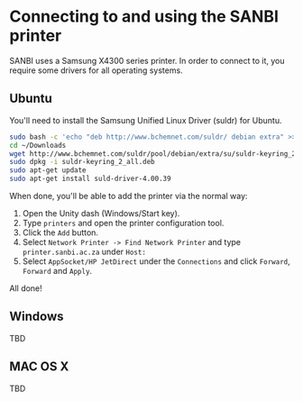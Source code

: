 # Connecting to and using the SANBI printer

SANBI uses a Samsung X4300 series printer. In order to connect to it, you require some drivers for all operating systems.

## Ubuntu

You'll need to install the Samsung Unified Linux Driver (suldr) for Ubuntu.

```bash
sudo bash -c 'echo "deb http://www.bchemnet.com/suldr/ debian extra" >> /etc/apt/sources.list'
cd ~/Downloads  
wget http://www.bchemnet.com/suldr/pool/debian/extra/su/suldr-keyring_2_all.deb
sudo dpkg -i suldr-keyring_2_all.deb
sudo apt-get update
sudo apt-get install suld-driver-4.00.39
```

When done, you'll be able to add the printer via the normal way:

1. Open the Unity dash (Windows/Start key).
2. Type `printers` and open the printer configuration tool.
3. Click the `Add` button.
4. Select `Network Printer -> Find Network Printer` and type `printer.sanbi.ac.za` under `Host:`
5. Select `AppSocket/HP JetDirect` under the `Connections` and click `Forward`, `Forward` and `Apply`.

All done!

## Windows

TBD

## MAC OS X

TBD
